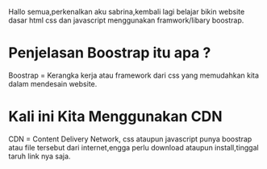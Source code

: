 Hallo semua,perkenalkan aku sabrina,kembali lagi belajar bikin website dasar html css dan javascript menggunakan framwork/libary boostrap.

# Penjelasan Boostrap itu apa ?
Boostrap = Kerangka kerja atau framework dari css yang memudahkan kita dalam mendesain website.

# Kali ini Kita Menggunakan CDN
CDN =  Content Delivery Network, css ataupun javascript punya boostrap atau file tersebut dari internet,engga perlu download ataupun install,tinggal taruh link nya saja.
